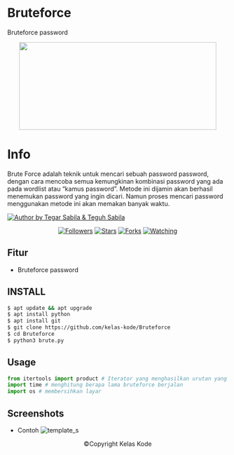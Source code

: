 # Bruteforce
Bruteforce password

<p align="center">
  <img src="https://github.com/kelas-kode/Bruteforce/blob/main/images.jpg" height="200" width="450"/>
</p>

# Info
<p>
Brute Force adalah teknik untuk mencari sebuah password password, dengan cara mencoba semua kemungkinan kombinasi password yang ada pada wordlist atau “kamus password”. Metode ini dijamin akan berhasil menemukan password yang ingin dicari. Namun proses mencari password menggunakan metode ini akan memakan banyak waktu. 
</p>


<p align="left">

<a href="#"><img title="Author by Tegar Sabila & Teguh Sabila" src="https://img.shields.io/badge/AUTHOR%20BY-TEGAR%20SABILA-green?colorA=%23ff0000&colorB=%23017e40&style=for-the-badge"></a> 
<p align="center"> 
<a href="https://github.com/kelas-kode/followers">
<img title="Followers" src="https://img.shields.io/github/followers/kelas-kode?color=blue&style=flat-square"></a>
<a href="https://github.com/kelas-kode/Bruteforce/stargazers/">
<img title="Stars" src="https://img.shields.io/github/stars/kelas-kode/Bruteforce?color=red&style=flat-square"></a>
<a href="https://github.com/Dunia-Kode/network/members">
<img title="Forks" src="https://img.shields.io/github/forks/kelas-kode/Bruteforce?color=red&style=flat-square"></a>
<a href="https://github.com/kelas-kode/Bruteforce/watchers"><img title="Watching" src="https://img.shields.io/github/watchers/kelas-kode/Bruteforce?label=Watchers&color=blue&style=flat-square"></a>
</p> 

## Fitur
+ Bruteforce password

## INSTALL
```bash
$ apt update && apt upgrade
$ apt install python
$ apt install git
$ git clone https://github.com/kelas-kode/Bruteforce
$ cd Bruteforce
$ python3 brute.py
``` 

## Usage
```python
from itertools import product # Iterator yang menghasilkan urutan yang berhenti setelah iterasi tertentu.
import time # menghitung berapa lama bruteforce berjalan
import os # membersihkan layar
```

## Screenshots
+ Contoh
![template_s](https://github.com/kelas-kode/Bruteforce/blob/main/Screenshot_20210303-013602061~01.jpg) 
<p align="center">
©Copyright Kelas Kode
</p>
